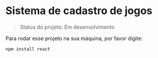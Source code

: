 # Sistema de cadastro de jogos

> Status do projeto: Em desenvolvimento

Para rodar esse projeto  na sua máquina, por favor digite:

```
npm install react
```
